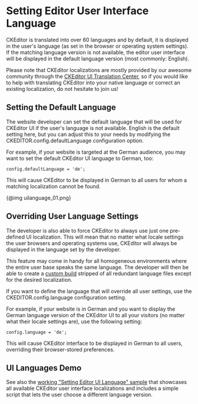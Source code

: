 <!--
Copyright (c) 2003-2015, CKSource - Frederico Knabben. All rights reserved.
For licensing, see LICENSE.md.
-->

# Setting Editor User Interface Language

CKEditor is translated into over 60 languages and by default, it is displayed in the user's language (as set in the browser or operating system settings). If the matching language version is not available, the editor user interface will be displayed in the default language version (most commonly: English).

<p class="tip">
    Please note that CKEditor localizations are mostly provided by our awesome community through the <a href="https://www.transifex.com/projects/p/ckeditor/">CKEditor UI Translation Center</a>, so if you would like to help with translating CKEditor into your native language or correct an existing localization, do not hesitate to join us!
</p>

## Setting the Default Language

The website developer can set the default language that will be used for CKEditor UI if the user's language is not available. English is the default setting here, but you can adjust this to your needs by modifying the CKEDITOR.config.defaultLanguage configuration option.

For example, if your website is targeted at the German audience, you may want to set the default CKEditor UI language to German, too:

    config.defaultLanguage = 'de';

This will cause CKEditor to be displayed in German to all users for whom a matching localization cannot be found.

{@img uilanguage_01.png}

## Overriding User Language Settings

The developer is also able to force CKEditor to always use just one pre-defined UI localization. This will mean that no matter what locale settings the user browsers and operating systems use, CKEditor will always be displayed in the language set by the developer.

This feature may come in handy for all homogeneous environments where the entire user base speaks the same language. The developer will then be able to create a [custom build](http://ckeditor.com/builder) stripped of all redundant language files except for the desired localization.

If you want to define the language that will override all user settings, use the CKEDITOR.config.language configuration setting.

For example, if your website is in German and you want to display the German language version of the CKEditor UI to all your visitors (no matter what their locale settings are), use the following setting:

    config.language = 'de';

This will cause CKEditor interface to be displayed in German to all users, overriding their browser-stored preferences.

## UI Languages Demo

See also the [working "Setting Editor UI Language" sample](../samples/uilanguages.html) that showcases all available CKEditor user interface localizations and includes a simple script that lets the user choose a different language version.